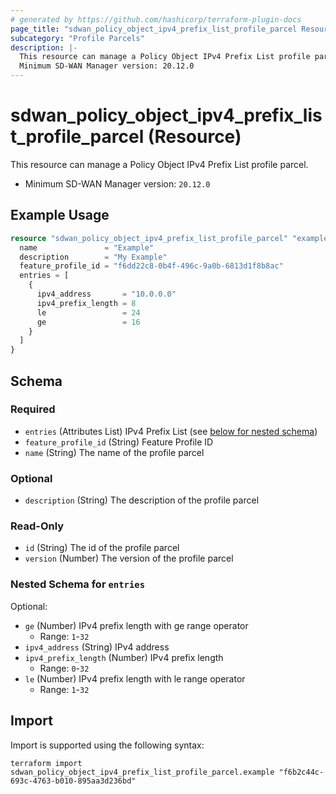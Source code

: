 ```yaml
---
# generated by https://github.com/hashicorp/terraform-plugin-docs
page_title: "sdwan_policy_object_ipv4_prefix_list_profile_parcel Resource - terraform-provider-sdwan"
subcategory: "Profile Parcels"
description: |-
  This resource can manage a Policy Object IPv4 Prefix List profile parcel.
  Minimum SD-WAN Manager version: 20.12.0
---
```


# sdwan_policy_object_ipv4_prefix_list_profile_parcel (Resource)

This resource can manage a Policy Object IPv4 Prefix List profile parcel.
  - Minimum SD-WAN Manager version: `20.12.0`

## Example Usage

```terraform
resource "sdwan_policy_object_ipv4_prefix_list_profile_parcel" "example" {
  name               = "Example"
  description        = "My Example"
  feature_profile_id = "f6dd22c8-0b4f-496c-9a0b-6813d1f8b8ac"
  entries = [
    {
      ipv4_address       = "10.0.0.0"
      ipv4_prefix_length = 8
      le                 = 24
      ge                 = 16
    }
  ]
}
```

<!-- schema generated by tfplugindocs -->
## Schema

### Required

- `entries` (Attributes List) IPv4 Prefix List (see [below for nested schema](#nestedatt--entries))
- `feature_profile_id` (String) Feature Profile ID
- `name` (String) The name of the profile parcel

### Optional

- `description` (String) The description of the profile parcel

### Read-Only

- `id` (String) The id of the profile parcel
- `version` (Number) The version of the profile parcel

<a id="nestedatt--entries"></a>
### Nested Schema for `entries`

Optional:

- `ge` (Number) IPv4 prefix length with ge range operator
  - Range: `1`-`32`
- `ipv4_address` (String) IPv4 address
- `ipv4_prefix_length` (Number) IPv4 prefix length
  - Range: `0`-`32`
- `le` (Number) IPv4 prefix length with le range operator
  - Range: `1`-`32`

## Import

Import is supported using the following syntax:

```shell
terraform import sdwan_policy_object_ipv4_prefix_list_profile_parcel.example "f6b2c44c-693c-4763-b010-895aa3d236bd"
```

